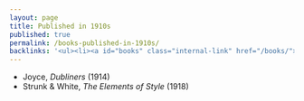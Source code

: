 ```yaml
---
layout: page
title: Published in 1910s
published: true
permalink: /books-published-in-1910s/
backlinks: '<ul><li><a id="books" class="internal-link" href="/books/">Books</a></li></ul>'
---
```


* Joyce, _Dubliners_ (1914) 
* Strunk & White, _The Elements of Style_ (1918) 
